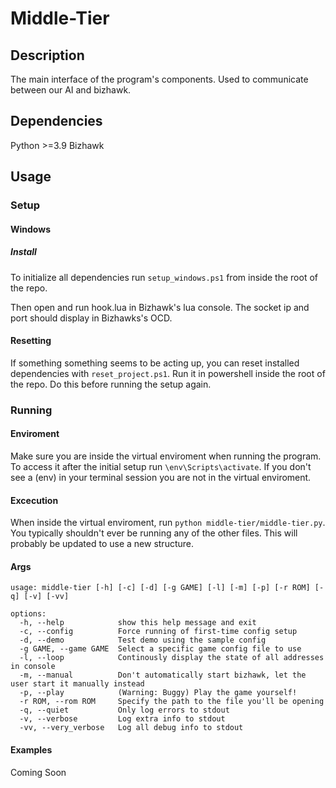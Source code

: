 # Middle-Tier

## Description 

The main interface of the program's components. Used to communicate between our AI and bizhawk. 

## Dependencies
Python >=3.9
Bizhawk

## Usage

### Setup

#### Windows

##### Install

To initialize all dependencies run `setup_windows.ps1` from inside the root of the repo.

Then open and run hook.lua in Bizhawk's lua console. The socket ip and port should display in Bizhawks's OCD.

#### Resetting

If something something seems to be acting up, you can reset installed dependencies with `reset_project.ps1`. Run it in powershell inside the root of the repo. Do this before running the setup again.

### Running

#### Enviroment

Make sure you are inside the virtual enviroment when running the program. To access it after the initial setup run `\env\Scripts\activate`. 
If you don't see a (env) in your terminal session you are not in the virtual enviroment.

#### Excecution

When inside the virtual enviroment, run `python middle-tier/middle-tier.py`. You typically shouldn't ever be running any of the other files. 
This will probably be updated to use a new structure.

#### Args
```
usage: middle-tier [-h] [-c] [-d] [-g GAME] [-l] [-m] [-p] [-r ROM] [-q] [-v] [-vv]

options:
  -h, --help            show this help message and exit
  -c, --config          Force running of first-time config setup
  -d, --demo            Test demo using the sample config
  -g GAME, --game GAME  Select a specific game config file to use
  -l, --loop            Continously display the state of all addresses in console
  -m, --manual          Don't automatically start bizhawk, let the user start it manually instead
  -p, --play            (Warning: Buggy) Play the game yourself!
  -r ROM, --rom ROM     Specify the path to the file you'll be opening
  -q, --quiet           Only log errors to stdout
  -v, --verbose         Log extra info to stdout
  -vv, --very_verbose   Log all debug info to stdout
```

#### Examples

Coming Soon